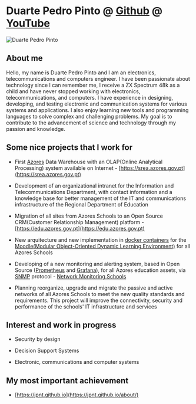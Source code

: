 # Duarte Pedro Pinto @ [Github](https://github.com/dpnpinto/) @ [YouTube](https://www.youtube.com/@dpinto.engenharia/sub_confirmation=1)

![Duarte Pedro Pinto](https://avatars.githubusercontent.com/u/49436188?v=4) 

## About me

Hello, my name is Duarte Pedro Pinto and I am an electronics, telecommunications and computers engineer. I have been passionate about technology since I can remember me, I receive a ZX Spectrum 48k as a child and have never stopped working with electronics, telecommunications, and computers.
I have experience in designing, developing, and testing electronic and communication systems for various systems and applications. I also enjoy learning new tools and programming languages to solve complex and challenging problems.
My goal is to contribute to the advancement of science and technology through my passion and knowledge.

## Some nice projects that I work for

*	First [Azores](https://www.visitazores.com) Data Warehouse with an OLAP(Online Analytical Processing) system available on Internet - [https://srea.azores.gov.pt](https://srea.azores.gov.pt)
*	Development of an organizational intranet for the Information and Telecommunications Department, with contact information and a knowledge base for better management of the IT and communications infrastructure of the Regional Department of Education
*	Migration of all sites from Azores Schools to an Open Source CRM(Customer Relationship Management) platform - [https://edu.azores.gov.pt](https://edu.azores.gov.pt)
*	New arquitecture and new implementation in [docker containers](https://www.docker.com/) for the [Moodle(Modular Object-Oriented Dynamic Learning Environment)](https://moodle.org/) for all Azores Schools
*	Developing of a new monitoring and alerting system, based in Open Source ([Prometheus](https://prometheus.io/) and [Grafana](https://grafana.com)), for all Azores education assets, via [SNMP](https://en.wikipedia.org/wiki/Simple_Network_Management_Protocol) protocol - [Network Monitoring Schools](https://github.com/dpnpinto/Prometheus)
  
*	Planning reorganize, upgrade and migrate the passive and active networks of all Azores Schools to meet the new quality standards and requirements. This project will improve the connectivity, security and performance of the schools' IT infrastructure and services

## Interest and work in progress

*	Security by design

*	Decision Support Systems

*	Electronic, communications and computer systems

## My most important achievement
* [https://jpnt.github.io](https://jpnt.github.io/about/)
